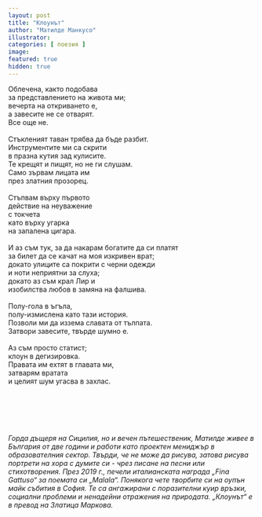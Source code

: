 ```yaml
---
layout: post
title: "Клоунът"
author: "Матилде Манкусо"
illustrator:
categories: [ поезия ]
image: 
featured: true
hidden: true
---
```

<p>
  Облечена, както подобава<br>
  за представлението на живота ми;<br>
  вечерта на откриването е,<br>
  а завесите не се отварят.<br>
  Все още не.<br>
  <br>
  Стъкленият таван трябва да бъде разбит.<br>
  Инструментите ми са скрити<br>
  в празна кутия зад кулисите.<br>
  Те крещят и пищят, но не ги слушам.<br>
  Само зървам лицата им<br>
  през златния прозорец.<br>
  <br>
  Стъпвам върху първото<br>
  действие на неуважение<br>
  с токчета<br>
  като върху угарка<br>
  на запалена цигара.<br>
  <br>
  И аз съм тук, за да накарам богатите да си платят<br>
  за билет да се качат на моя изкривен врат;<br>
  докато улиците са покрити с черни одежди<br>
  и ноти неприятни за слуха;<br>
  докато аз съм крал Лир и<br>
  изобилства любов в замяна на фалшива.<br>
  <br>
  Полу-гола в ъгъла,<br>
  полу-измислена като тази история.<br>
  Позволи ми да иззема славата от тълпата.<br>
  Затвори завесите, твърде шумно е.<br>
  <br>
  Аз съм просто статист;<br>
  клоун в дегизировка.<br>
  Правата им ехтят в главата ми,<br>
  затварям вратата<br>
  и целият шум угасва в захлас.<br>                    
</p>
<br>
<br>
<br>
<br>
<br>
<em>Горда дъщеря на Сицилия, но и вечен пътешественик, Матилде живее в България от две години и работи като проектен мениджър в образователния сектор. Твърди, че не може да рисува, затова рисува портрети на хора с думите си - чрез писане на песни или стихотворения. През 2019 г., печели италианската награда „Fina Gattuso“ за поемата си „Malala“. Понякога чете творбите си на оупън майк събития в София. Те са ангажирани с поразителни куир връзки, социални проблеми и ненадейни отражения на природата.
</em>
<em>„Клоунът“ е в превод на Златица Маркова.</em>

